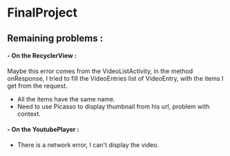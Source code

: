 # FinalProject

## Remaining problems :

#### - On the RecyclerView :

Maybe this error comes from the VideoListActivity, in the method onResponse, I tried to fill the VideoEntries list of VideoEntry,
with the items I get from the request.

  - All the items have the same name.
  - Need to use Picasso to display thumbnail from his url, problem with context.
 
 
#### - On the YoutubePlayer :

  - There is a network error, I can't display the video.
